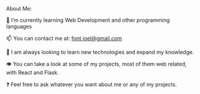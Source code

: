 About Me:


🌱 I’m currently learning Web Development and other programming languages

📫 You can contact me at: font.joel@gmail.com

📖 I am always looking to learn new technologies and expand my knowledge.

👁️ You can take a look at some of my projects, most of them web related, with React and Flask.

❓ Feel free to ask whatever you want about me or any of my projects.
